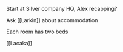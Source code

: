 Start at Silver company HQ, Alex recapping?

Ask [[Larkin]] about accommodation

Each room has two beds

[[Lacaka]]



